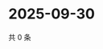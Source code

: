 # 2025-09-30

共 0 条

<!-- BEGIN ZHIHUVIDEO -->
<!-- 最后更新时间 Tue Sep 30 2025 21:23:38 GMT+0800 (China Standard Time) -->

<!-- END ZHIHUVIDEO -->

